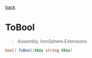 ﻿

[back](/IronSphere.Extensions/types/StringCastingExtension)

# ToBool

> Assembly: IronSphere.Extensions

```csharp
bool? ToBool(this string this)
```



 